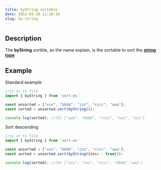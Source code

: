 ```yaml
---
title: byString sortable
date: 2022-03-20 11:36:34
slug: by-string
---
```

## Description
The **byString** sortble, as the name explain, is the sortable to sort the 
[**string type**](https://www.typescriptlang.org/docs/handbook/basic-types.html#string)

## Example

Standard example
```javascript
//js or ts file
import { byString } from 'sort-es'

const unsorted = ["xxx", "bbbb", "zzz", "cccc", "aaa"];
const sorted = unsorted.sort(byString());

console.log(sorted); //(5) ["aaa", "bbbb", "cccc", "xxx", "zzz"]
```

Sort descending
```javascript
//js or ts file
import { byString } from 'sort-es'

const unsorted = ["xxx", "bbbb", "zzz", "cccc", "aaa"];
const sorted = unsorted.sort(byString({desc : true}));

console.log(sorted); //(5) ["zzz", "xxx", "cccc", "bbbb","aaa"]
```



